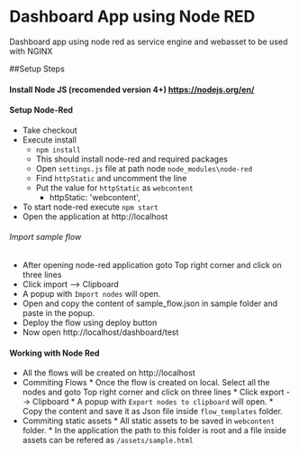 # Dashboard App using Node RED
Dashboard app using node red as service engine and webasset to be used with NGINX

##Setup Steps

#### Install Node JS (recomended version 4+) https://nodejs.org/en/
#### Setup Node-Red
* Take checkout
* Execute install
    * `npm install`
    * This should install node-red and required packages
    * Open `settings.js` file at path node `node_modules\node-red`
    * Find `httpStatic` and uncomment the line
    * Put the value for `httpStatic` as `webcontent`
         * httpStatic: 'webcontent',    
* To start node-red execute `npm start`
* Open the application at http://localhost

###### Import sample flow
* After opening node-red application goto Top right corner and click on three lines
* Click import --> Clipboard 
* A popup with `Import nodes` will open.
* Open and copy the content of sample_flow.json in sample folder and paste in the popup.
* Deploy the flow using deploy button
* Now open http://localhost/dashboard/test


#### Working with Node Red
* All the flows will be created on http://localhost
* Commiting Flows
      * Once the flow is created on local. Select all the nodes and goto Top right corner and click on three lines
      * Click export --> Clipboard 
      * A popup with `Export nodes to clipboard` will open.
      * Copy the content and save it as Json file inside `flow_templates` folder.
* Commiting static assets
      * All static assets to be saved in `webcontent` folder.
      * In the application the path to this folder is root and a file inside assets can be refered as `/assets/sample.html`
